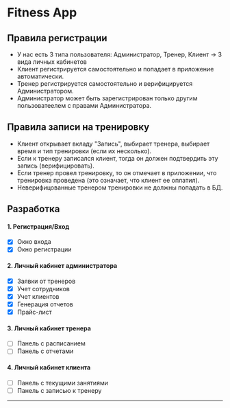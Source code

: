 # Fitness App

## Правила регистрации

- У нас есть 3 типа пользователя: Администратор, Тренер, Клиент -> 3 вида личных кабинетов
- Клиент регистрируется самостоятельно и попадает в приложение автоматически.
- Тренер регистрируется самостоятельно и верифицируется Администратором.
- Администратор может быть зарегистрирован только другим пользоватеелем с правами Администратора.

## Правила записи на тренировку
- Клиент открывает вкладу "Запись", выбирает тренера, выбирает время и тип тренировки (если их несколько).
- Если к тренеру записался клиент, тогда он должен подтвердить эту запись (верифицировать).
- Если тренер провел тренировку, то он отмечает в приложении, что тренировка проведена (это означает, что клиент ее оплатил).
- Неверифицованные тренером тренировки не должны попадать в БД.

## Разработка 

#### 1. Регистрация/Вход

- [x] Окно входа
- [x] Окно регистрации

#### 2. Личный кабинет администратора

- [x] Заявки от тренеров
- [x] Учет сотрудников
- [x] Учет клиентов
- [x] Генерация отчетов
- [x] Прайс-лист

#### 3. Личный кабинет тренера

- [ ] Панель с расписанием
- [ ] Панель с отчетами

#### 4. Личный кабинет клиента

- [ ] Панель с текущими занятиями
- [ ] Панель с записью к тренеру

---
